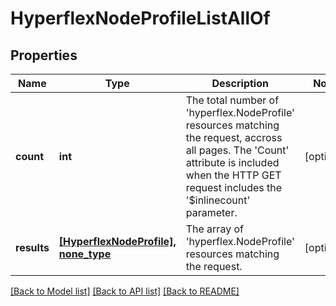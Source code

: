 # HyperflexNodeProfileListAllOf

## Properties
Name | Type | Description | Notes
------------ | ------------- | ------------- | -------------
**count** | **int** | The total number of &#39;hyperflex.NodeProfile&#39; resources matching the request, accross all pages. The &#39;Count&#39; attribute is included when the HTTP GET request includes the &#39;$inlinecount&#39; parameter. | [optional] 
**results** | [**[HyperflexNodeProfile], none_type**](HyperflexNodeProfile.md) | The array of &#39;hyperflex.NodeProfile&#39; resources matching the request. | [optional] 

[[Back to Model list]](../README.md#documentation-for-models) [[Back to API list]](../README.md#documentation-for-api-endpoints) [[Back to README]](../README.md)


